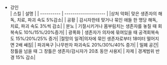 * 강인  
    |   스킬   |        설명         |
    | ---------- | -------------------- |
	|상처 악화| 맞은 생존자의 해독, 치료, 파괴 속도 5%감소|
	|   공황   | 감시자한테 맞거나 묶인 애들 한 명당 해독, 치료, 파괴 속도 3%씩 감소|
	|   분노   | 기절시키거나 몸부림치는 생존자를 놓칠 때 회복속도 10%/15%/20%증가| 
	|  광폭화  | 생존자가 의자에 묶여있을 때 공격회복속도 15%/20%/25% 증가|
	|절망의 일격|의자에 묶인 생존자로부터 18미터 떨어지면 2배 쌔짐|
	| 파괴욕구 |나무판자 파괴속도 20%/30%/40% 증가|
	| 밀폐 공간| 창틀을 넘을 때 그 창틀은 생존자/감시자가 20초 동안 사용X|
	|  자제  | 경계범위 반경 15% 감소|
